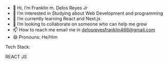 - 👋 Hi, I’m Franklin m. Delos Reyes Jr
- 👀 I’m interested in Studying about Web Development and programming
- 🌱 I’m currently learning React and Next.js
- 💞️ I’m looking to collaborate on someone who can help me grow
- 📫 How to reach me email me in delosreyesfranklin468@gmail.com
- 😄 Pronouns: He/Him
  
Tech Stack:
<p>REACT JS</p>


